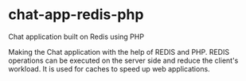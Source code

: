 # chat-app-redis-php
Chat application built on Redis using PHP

Making the Chat application with the help of REDIS and PHP.
REDIS operations can be executed on the server side and reduce the client's workload. It is used for caches to speed up web applications.
